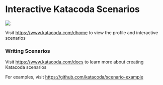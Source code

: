 # Interactive Katacoda Scenarios

[![](http://shields.katacoda.com/katacoda/dhome/count.svg)](https://www.katacoda.com/dhome "Get your profile on Katacoda.com")

Visit https://www.katacoda.com/dhome to view the profile and interactive scenarios

### Writing Scenarios
Visit https://www.katacoda.com/docs to learn more about creating Katacoda scenarios

For examples, visit https://github.com/katacoda/scenario-example
